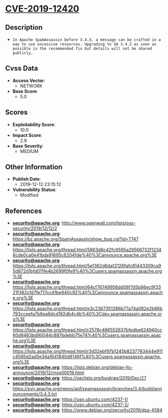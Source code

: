 
# [CVE-2019-12420](https://cve.mitre.org/cgi-bin/cvename.cgi?name=CVE-2019-12420)

## Description

- `In Apache SpamAssassin before 3.4.3, a message can be crafted in a way to use excessive resources. Upgrading to SA 3.4.3 as soon as possible is the recommended fix but details will not be shared publicly.`

## Cvss Data

- **Access Vector**:
  - NETWORK
- **Base Score**:
  - 5.0

## Scores

- **Exploitability Score**:
  - 10.0
- **Impact Score**:
  - 2.9
- **Base Severity**:
  - MEDIUM

## Other Information

- **Publish Date**:
  - 2019-12-12 23:15:12
- **Vulnerability Status**:
  - Modified

## References

- **security@apache.org**: http://www.openwall.com/lists/oss-security/2019/12/12/2
- **security@apache.org**: https://bz.apache.org/SpamAssassin/show_bug.cgi?id=7747
- **security@apache.org**: https://lists.apache.org/thread.html/5863d6c42fc9595a29566732f12348cde0ca0e41bda91695c62041de%40%3Cannounce.apache.org%3E
- **security@apache.org**: https://lists.apache.org/thread.html/5ef362d6da12126fafc81443309ca95d872d1bfd011fe4b2699f0fe9%40%3Cusers.spamassassin.apache.org%3E
- **security@apache.org**: https://lists.apache.org/thread.html/64cf76749956dd08f7d5b86ec9f3321f382cfd7fe717ccd1be940c92%40%3Cannounce.spamassassin.apache.org%3E
- **security@apache.org**: https://lists.apache.org/thread.html/e3c2367351286b77a74a082e2b66b793cceefa7b6ea9dcd162db4c4b%40%3Cdev.spamassassin.apache.org%3E
- **security@apache.org**: https://lists.apache.org/thread.html/r2578c486552637bfedbe624940cc60d6463bd90044c887bdebb75e74%40%3Cusers.spamassassin.apache.org%3E
- **security@apache.org**: https://lists.apache.org/thread.html/r3d32ebf97b1245b8237763444e911c4595d2ad5e34a1641840d8146f%40%3Cusers.spamassassin.apache.org%3E
- **security@apache.org**: https://lists.debian.org/debian-lts-announce/2019/12/msg00019.html
- **security@apache.org**: https://seclists.org/bugtraq/2019/Dec/27
- **security@apache.org**: https://svn.apache.org/repos/asf/spamassassin/branches/3.4/build/announcements/3.4.3.txt
- **security@apache.org**: https://usn.ubuntu.com/4237-1/
- **security@apache.org**: https://usn.ubuntu.com/4237-2/
- **security@apache.org**: https://www.debian.org/security/2019/dsa-4584
